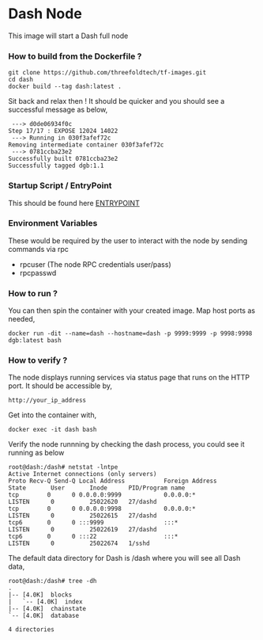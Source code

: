 # Dash Node

This image will start a Dash full node 

### How to build from the Dockerfile ?

```
git clone https://github.com/threefoldtech/tf-images.git
cd dash
docker build --tag dash:latest .
```
Sit back and relax then ! It should be quicker and you should see a successful message as below,

```
 ---> d0de06934f0c
Step 17/17 : EXPOSE 12024 14022
 ---> Running in 030f3afef72c
Removing intermediate container 030f3afef72c
 ---> 0781ccba23e2
Successfully built 0781ccba23e2
Successfully tagged dgb:1.1
```

### Startup Script / EntryPoint

This should be found here [ENTRYPOINT](scripts/start_dash.sh)

### Environment Variables

These would be required by the user to interact with the node by sending commands via rpc

* rpcuser (The node RPC credentials user/pass)
* rpcpasswd

### How to run ?

You can then spin the container with your created image. Map host ports as needed,

```docker run -dit --name=dash --hostname=dash -p 9999:9999 -p 9998:9998 dgb:latest bash```
 
### How to verify ?

The node displays running services via status page that runs on the HTTP port. It should be accessible by,

```http://your_ip_address```

Get into the container with,

```docker exec -it dash bash```

Verify the node runnning by checking the dash process, you could see it running as below

```
root@dash:/dash# netstat -lntpe
Active Internet connections (only servers)
Proto Recv-Q Send-Q Local Address           Foreign Address         State       User       Inode      PID/Program name
tcp        0      0 0.0.0.0:9999            0.0.0.0:*               LISTEN      0          25022620   27/dashd
tcp        0      0 0.0.0.0:9998            0.0.0.0:*               LISTEN      0          25022615   27/dashd
tcp6       0      0 :::9999                 :::*                    LISTEN      0          25022619   27/dashd
tcp6       0      0 :::22                   :::*                    LISTEN      0          25022674   1/sshd
```


The default data directory for Dash is /dash where you will see all Dash data,

```
root@dash:/dash# tree -dh
.
|-- [4.0K]  blocks
|   `-- [4.0K]  index
|-- [4.0K]  chainstate
`-- [4.0K]  database

4 directories
```


